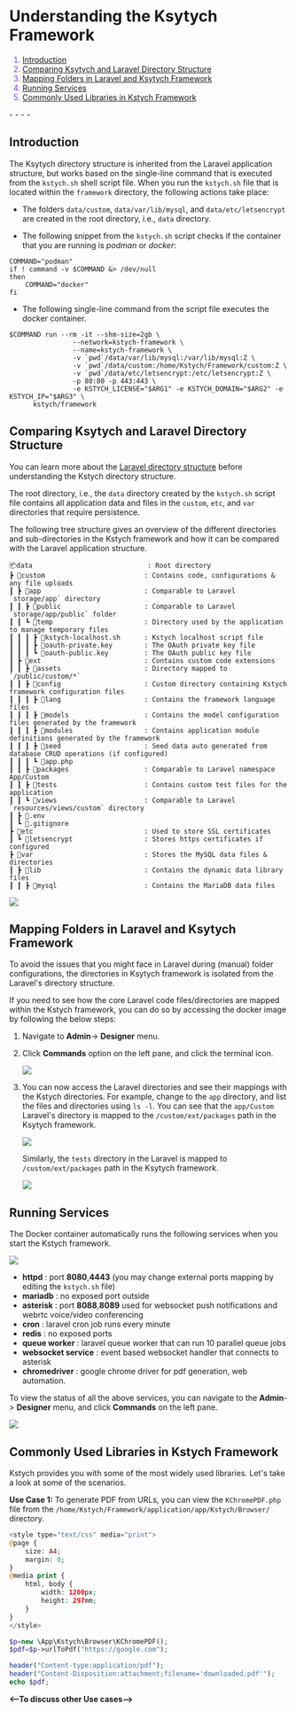 # Understanding the Ksytych Framework

<font color='#7540EE'>

1. [Introduction](#introduction)
1. [Comparing Ksytych and Laravel Directory Structure](#comparing-ksytych-and-laravel-directory-structure)
1. [Mapping Folders in Laravel and Ksytych Framework](#mapping-folders-in-laravel-and-ksytych-framework)
1. [Running Services](#running-services)
1. [Commonly Used Libraries in Kstych Framework](#commonly-used-libraries-in-kstych-framework)

</font>
- - - -

## Introduction

The Ksytych directory structure is inherited from the Laravel application structure, but works based on the single-line command that is executed from the `kstych.sh` shell script file. When you run the `kstych.sh` file that is located within the `framework` directory, the following actions take place:

- The folders `data/custom`, `data/var/lib/mysql`, and `data/etc/letsencrypt` are created in the root directory, i.e., `data` directory.

- The following snippet from the `kstych.sh` script checks if the container that you are running is *podman* or *docker*:

```
COMMAND="podman"
if ! command -v $COMMAND &> /dev/null
then
    COMMAND="docker"
fi
```

- The following single-line command from the script file executes the docker container.

```
$COMMAND run --rm -it --shm-size=2gb \
                --network=kstych-framework \
                --name=kstych-framework \
                -v `pwd`/data/var/lib/mysql:/var/lib/mysql:Z \
                -v `pwd`/data/custom:/home/Kstych/Framework/custom:Z \
                -v `pwd`/data/etc/letsencrypt:/etc/letsencrypt:Z \
                -p 80:80 -p 443:443 \
                -e KSTYCH_LICENSE="$ARG1" -e KSTYCH_DOMAIN="$ARG2" -e KSTYCH_IP="$ARG3" \
      kstych/framework
```

## Comparing Ksytych and Laravel Directory Structure

You can learn more about the [Laravel directory structure](https://laravel.com/docs/8.x/structure) before understanding the Kstych directory structure.

The root directory, i.e., the `data` directory created by the `kstych.sh` script file contains all application data and files in the `custom`, `etc`, and `var` directories that require persistence.

The following tree structure gives an overview of the different directories and sub-directories in the Kstych framework and how it can be compared with the Laravel application structure.

    📦data                             : Root directory
    ┣ 📂custom                         : Contains code, configurations & any file uploads
    ┃ ┣ 📂app                          : Comparable to Laravel `storage/app` directory
    ┃ ┃ ┣ 📂public                     : Comparable to Laravel `storage/app/public` folder
    ┃ ┃ ┗ 📂temp                       : Directory used by the application to manage temporary files
    ┃ ┃ ┃ ┣ 📜kstych-localhost.sh      : Kstych localhost script file
    ┃ ┃ ┃ ┣ 📜oauth-private.key        : The OAuth private key file
    ┃ ┃ ┃ ┗ 📜oauth-public.key         : The OAuth public key file
    ┃ ┣ 📂ext                          : Contains custom code extensions
    ┃ ┃ ┣ 📂assets                     : Directory mapped to `/public/custom/*`
    ┃ ┃ ┣ 📂config                     : Custom directory containing Kstych framework configuration files
    ┃ ┃ ┃ ┣ 📂lang                     : Contains the framework language files
    ┃ ┃ ┃ ┣ 📂models                   : Contains the model configuration files generated by the framework
    ┃ ┃ ┃ ┣ 📂modules                  : Contains application module definitions generated by the framework
    ┃ ┃ ┃ ┣ 📂seed                     : Seed data auto generated from database CRUD operations (if configured)
    ┃ ┃ ┃ ┗ 📜app.php
    ┃ ┃ ┣ 📂packages                   : Comparable to Laravel namespace App/Custom
    ┃ ┃ ┣ 📂tests                      : Contains custom test files for the application
    ┃ ┃ ┗ 📂views                      : Comparable to Laravel `resources/views/custom` directory
    ┃ ┣ 📜.env
    ┃ ┗ 📜.gitignore
    ┣ 📂etc                            : Used to store SSL certificates
    ┃ ┗ 📂letsencrypt                  : Stores https certificates if configured
    ┣ 📂var                            : Stores the MySQL data files & directories
    ┃ ┣ 📂lib                          : Contains the dynamic data library files
    ┃ ┃ ┣ 📂mysql                      : Contains the MariaDB data files

<img src="../markups/migrate-info-markup.svg">


## Mapping Folders in Laravel and Ksytych Framework

To avoid the issues that you might face in Laravel during (manual) folder configurations, the directories in Ksytych framework is isolated from the Laravel's directory structure.

If you need to see how the core Laravel code files/directories are mapped within the Kstych framework, you can do so by accessing the docker image by following the below steps:

1. Navigate to **Admin**-> **Designer** menu.
1. Click **Commands** option on the left pane, and click the terminal icon.

    <img src="../images/core-laravel.png"/>

1. You can now access the Laravel directories and see their mappings with the Kstych directories. For example, change to the `app` directory, and list the files and directories using `ls -l`. You can see that the `app/Custom` Laravel's directory is mapped to the `/custom/ext/packages` path in the Ksytych framework.

    <img src="../images/app_dir_mapping.png"/>

    Similarly, the `tests` directory in the Laravel is mapped to `/custom/ext/packages` path in the Ksytych framework.

    <img src="../images/tests_dir_mapping.png"/>


## Running Services

The Docker container automatically runs the following services when you start the Kstych framework.

<img src="../markups/running-services.svg">

- **httpd** : port **8080**,**4443** (you may change external ports mapping by editing the `kstych.sh` file)
- **mariadb** : no exposed port outside
- **asterisk** : port **8088**,**8089** used for websocket push notifications and webrtc voice/video conferencing
- **cron** : laravel cron job runs every minute
- **redis** : no exposed ports
- **queue worker** : laravel queue worker that can run 10 parallel queue jobs
- **websocket service** : event based websocket handler that connects to asterisk
- **chromedriver** : google chrome driver for pdf generation, web automation.

To view the status of all the above services, you can navigate to the **Admin**-> **Designer** menu, and click **Commands** on the left pane.

<img src="../images/services_status.png"/>

## Commonly Used Libraries in Kstych Framework

Kstych provides you with some of the most widely used libraries. Let's take a look at some of the scenarios.

**Use Case 1:** To generate PDF from URLs, you can view the `KChromePDF.php` file from the `/home/Kstych/Framework/application/app/Kstych/Browser/` directory.

``` php
<style type="text/css" media="print">
@page {
    size: A4;
    margin: 0;
}
@media print {
    html, body {
        width: 1200px;
        height: 297mm;
    }
}
</style>

$p=new \App\Kstych\Browser\KChromePDF();
$pdf=$p->urlToPdf("https://google.com");

header("Content-type:application/pdf");
header("Content-Disposition:attachment;filename='downloaded.pdf'");
echo $pdf;
```

**<--To discuss other Use cases-->**



